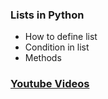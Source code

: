 ### Lists in Python

* How to define list
* Condition in list
* Methods

### [Youtube Videos](https://youtu.be/zdapk1zFsGY)
